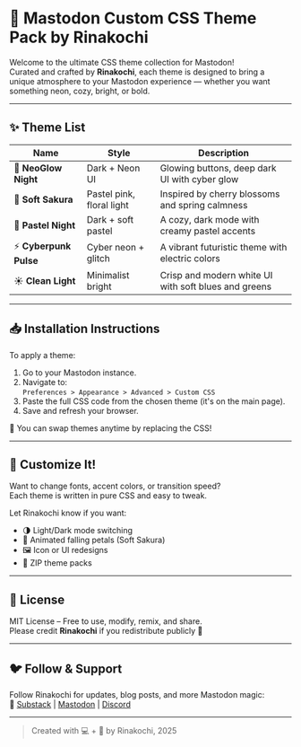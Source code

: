 # 🎨 Mastodon Custom CSS Theme Pack by Rinakochi

Welcome to the ultimate CSS theme collection for Mastodon!  
Curated and crafted by **Rinakochi**, each theme is designed to bring a unique atmosphere to your Mastodon experience — whether you want something neon, cozy, bright, or bold.

---

## ✨ Theme List

| Name              | Style                    | Description |
|-------------------|--------------------------|-------------|
| 🌌 **NeoGlow Night** | Dark + Neon UI            | Glowing buttons, deep dark UI with cyber glow |
| 🌸 **Soft Sakura**   | Pastel pink, floral light | Inspired by cherry blossoms and spring calmness |
| 🪷 **Pastel Night**  | Dark + soft pastel        | A cozy, dark mode with creamy pastel accents |
| ⚡ **Cyberpunk Pulse** | Cyber neon + glitch       | A vibrant futuristic theme with electric colors |
| ☀️ **Clean Light**    | Minimalist bright         | Crisp and modern white UI with soft blues and greens |

---

## 📥 Installation Instructions

To apply a theme:

1. Go to your Mastodon instance.
2. Navigate to:  
   `Preferences > Appearance > Advanced > Custom CSS`
3. Paste the full CSS code from the chosen theme (it's on the main page).
4. Save and refresh your browser.

🔁 You can swap themes anytime by replacing the CSS!

---

## 🧰 Customize It!

Want to change fonts, accent colors, or transition speed?  
Each theme is written in pure CSS and easy to tweak.

Let Rinakochi know if you want:
- 🌗 Light/Dark mode switching
- 🌸 Animated falling petals (Soft Sakura)
- 🖼️ Icon or UI redesigns
- 🎁 ZIP theme packs

---

## 📄 License

MIT License – Free to use, modify, remix, and share.  
Please credit **Rinakochi** if you redistribute publicly 💖

---

## 🐦 Follow & Support

Follow Rinakochi for updates, blog posts, and more Mastodon magic:  
📍 [Substack](https://rinakochireports.substack.com/) | [Mastodon](https://hear-me.social/@Rinakochi) | [Discord](https://discord.gg/d79u9vuXHC)

---


> Created with 💻 + 🌸 by Rinakochi, 2025

